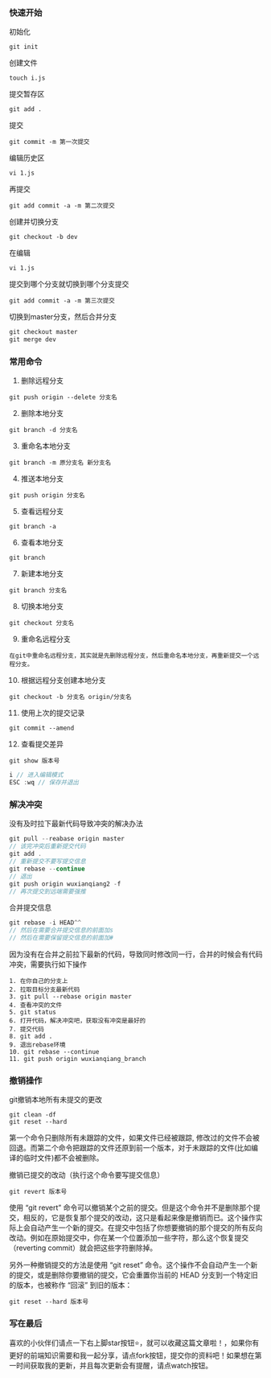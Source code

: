 ### 快速开始
初始化
```
git init
```
创建文件
```
touch i.js
```
提交暂存区
```
git add .
```
提交
```
git commit -m 第一次提交
```
编辑历史区
```
vi 1.js
```
再提交
```
git add commit -a -m 第二次提交
```
 创建并切换分支
```
git checkout -b dev
```
在编辑
```
vi 1.js
```
提交到哪个分支就切换到哪个分支提交
```
git add commit -a -m 第三次提交
```
切换到master分支，然后合并分支
```js
git checkout master
git merge dev
```

### 常用命令
1. 删除远程分支
```
git push origin --delete 分支名
```

2. 删除本地分支
```
git branch -d 分支名
```

3. 重命名本地分支
```
git branch -m 原分支名 新分支名
```

4. 推送本地分支
```
git push origin 分支名
```

5. 查看远程分支
```
git branch -a
```

6. 查看本地分支
```
git branch
```

7. 新建本地分支
```
git branch 分支名
```

8. 切换本地分支
```
git checkout 分支名
```

9. 重命名远程分支
```
在git中重命名远程分支，其实就是先删除远程分支，然后重命名本地分支，再重新提交一个远程分支。
```

10. 根据远程分支创建本地分支
```
git checkout -b 分支名 origin/分支名
```

11. 使用上次的提交记录
```
git commit --amend
```
12. 查看提交差异
```
git show 版本号
```

```js
i // 进入编辑模式
ESC :wq // 保存并退出
```

### 解决冲突
没有及时拉下最新代码导致冲突的解决办法
```js
git pull --reabase origin master
// 该完冲突后重新提交代码
git add .
// 重新提交不要写提交信息
git rebase --continue
// 退出
git push origin wuxianqiang2 -f
// 再次提交到远端需要强推
```

合并提交信息
```js
git rebase -i HEAD^^
// 然后在需要合并提交信息的前面加s
// 然后在需要保留提交信息的前面加#
```

因为没有在合并之前拉下最新的代码，导致同时修改同一行，合并的时候会有代码冲突，需要执行如下操作
```
1. 在你自己的分支上
2. 拉取目标分支最新代码
3. git pull --rebase origin master 
4. 查看冲突的文件
5. git status
6. 打开代码，解决冲突吧，获取没有冲突是最好的
7. 提交代码
8. git add .
9. 退出rebase环境
10. git rebase --continue
11. git push origin wuxianqiang_branch
```

### 撤销操作
git撤销本地所有未提交的更改
```
git clean -df
git reset --hard
```
第一个命令只删除所有未跟踪的文件，如果文件已经被跟踪, 修改过的文件不会被回退。而第二个命令把跟踪的文件还原到前一个版本，对于未跟踪的文件(比如编译的临时文件)都不会被删除。

撤销已提交的改动（执行这个命令要写提交信息）
```
git revert 版本号
```
使用 “git revert” 命令可以撤销某个之前的提交。但是这个命令并不是删除那个提交，相反的，它是恢复那个提交的改动，这只是看起来像是撤销而已。这个操作实际上会自动产生一个新的提交。在提交中包括了你想要撤销的那个提交的所有反向改动。例如在原始提交中，你在某一个位置添加一些字符，那么这个恢复提交（reverting commit）就会把这些字符删除掉。

另外一种撤销提交的方法是使用 “git reset” 命令。这个操作不会自动产生一个新的提交，或是删除你要撤销的提交，它会重置你当前的 HEAD 分支到一个特定旧的版本，也被称作 “回滚” 到旧的版本：
```
git reset --hard 版本号
```
### 写在最后

喜欢的小伙伴们请点一下右上脚star按钮:star:，就可以收藏这篇文章啦！，如果你有更好的前端知识需要和我一起分享，请点fork按钮，提交你的资料吧！如果想在第一时间获取我的更新，并且每次更新会有提醒，请点watch按钮。
